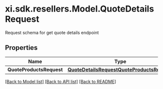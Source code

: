 # xi.sdk.resellers.Model.QuoteDetailsRequest
Request schema for get quote details endpoint

## Properties

Name | Type | Description | Notes
------------ | ------------- | ------------- | -------------
**QuoteProductsRequest** | [**QuoteDetailsRequestQuoteProductsRequest**](QuoteDetailsRequestQuoteProductsRequest.md) |  | [optional] 

[[Back to Model list]](../README.md#documentation-for-models) [[Back to API list]](../README.md#documentation-for-api-endpoints) [[Back to README]](../README.md)

